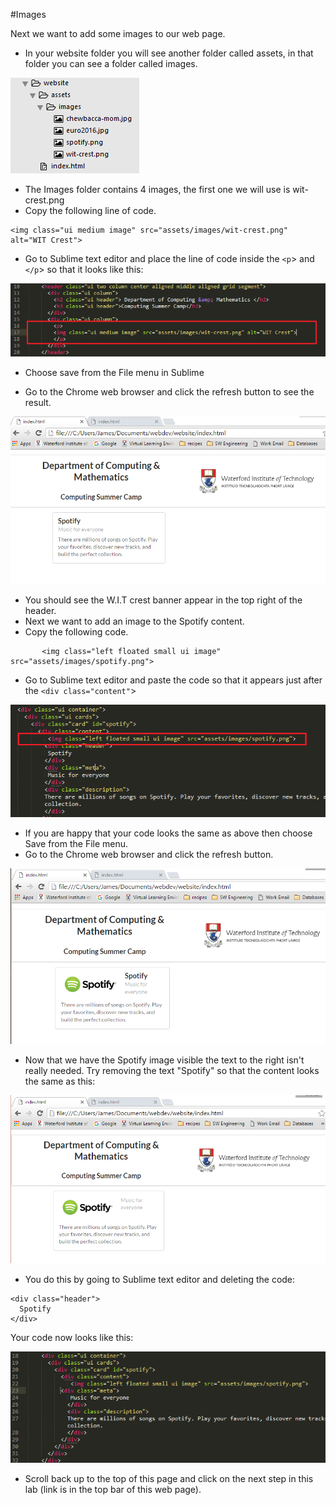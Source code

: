 #Images

Next we want to add some images to our web page.

- In your website folder you will see another folder called assets, in that folder you can see a folder called images.

![](./img/13.png)

- The Images folder contains 4 images, the first one we will use is wit-crest.png
- Copy the following line of code.

~~~
<img class="ui medium image" src="assets/images/wit-crest.png" alt="WIT Crest">
~~~

- Go to Sublime text editor and place the line of code inside the `<p`> and `</p`>  so that it looks like this:

![](./img/11.png)

- Choose save from the File menu in Sublime 

- Go to the Chrome web browser and click the refresh button to see the result.

![](./img/12.png)

- You should see the W.I.T crest banner appear in the top right of the header.
- Next we want to add an image to the Spotify content.
- Copy the following code.

~~~
       <img class="left floated small ui image" src="assets/images/spotify.png">

~~~

- Go to Sublime text editor and paste the code so that it appears just after the `<div class="content"`>

![](./img/14.png)

- If you are happy that your code looks the same as above then choose Save from the File menu.
- Go to the Chrome web browser and click the refresh button.

![](./img/15.png)

- Now that we have the Spotify image visible the text to the right isn't really needed. Try removing the text "Spotify" so that the content looks the same as this:

![](./img/16.png)

- You do this by going to Sublime text editor and deleting the code:

~~~
<div class="header">
  Spotify
</div>
~~~

Your code now looks like this:

![](./img/17.png)

- Scroll back up to the top of this page and click on the next step in this lab (link is in the top bar of this web page).

